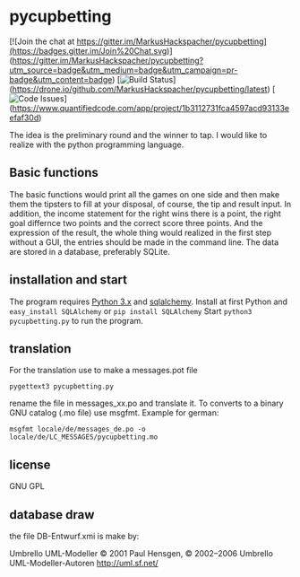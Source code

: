 pycupbetting
============

[![Join the chat at https://gitter.im/MarkusHackspacher/pycupbetting](https://badges.gitter.im/Join%20Chat.svg)]
(https://gitter.im/MarkusHackspacher/pycupbetting?utm_source=badge&utm_medium=badge&utm_campaign=pr-badge&utm_content=badge)
[![Build Status](https://drone.io/github.com/MarkusHackspacher/pycupbetting/status.png)]
(https://drone.io/github.com/MarkusHackspacher/pycupbetting/latest)
[![Code Issues](https://www.quantifiedcode.com/api/v1/project/1b3112731fca4597acd93133eefaf30d/badge.svg)]
(https://www.quantifiedcode.com/app/project/1b3112731fca4597acd93133eefaf30d)

The idea is the preliminary round and the winner to tap. 
I would like to realize with the python programming language. 

Basic functions
---------------

The basic functions would print all the games on one side and then make them
the tipsters to fill at your disposal, of course, the tip and result input.
In addition, the income statement for the right wins there is a point, the
right goal differnce two points and the correct score three points.
And the expression of the result, the whole thing would realized in the first
step without a GUI, the entries should be made in the command line.
The data are stored in a database, preferably SQLite.

installation and start
----------------------

The program requires [Python 3.x](http://www.python.org/download/)
and [sqlalchemy](http://www.sqlalchemy.org/).
Install at first Python and ```easy_install SQLAlchemy``` or 
```pip install SQLAlchemy```
Start ```python3 pycupbetting.py``` to run the program.

translation
-----------

For the translation use to make a messages.pot file

```
pygettext3 pycupbetting.py
```

rename the file in messages_xx.po and translate it.
To converts to a binary GNU catalog (.mo file) use msgfmt. Example for german:

```
msgfmt locale/de/messages_de.po -o locale/de/LC_MESSAGES/pycupbetting.mo
```

license
-------

GNU GPL

database draw
-------------

the file DB-Entwurf.xmi is make by:

Umbrello UML-Modeller
© 2001 Paul Hensgen, © 2002–2006 Umbrello UML-Modeller-Autoren
http://uml.sf.net/
